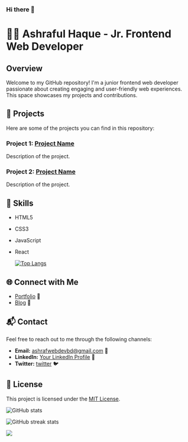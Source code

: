 ### Hi there 👋
# 👨‍💻 Ashraful Haque - Jr. Frontend Web Developer

## Overview

Welcome to my GitHub repository! I'm a junior frontend web developer passionate about creating engaging and user-friendly web experiences. This space showcases my projects and contributions.

## 🚀 Projects

Here are some of the projects you can find in this repository:

### Project 1: [Project Name](link-to-project)

Description of the project.

### Project 2: [Project Name](link-to-project)

Description of the project.

## 🔧 Skills

- HTML5
- CSS3
- JavaScript
- React

  [![Top Langs](https://github-readme-stats.vercel.app/api/top-langs/?username=AshrafulHaquebd)](https://github.com/anuraghazra/github-readme-stats)

## 🌐 Connect with Me

- [Portfolio](https://your-portfolio-website.com) 💼
- [Blog](https://your-blog-website.com) 📝

## 📬 Contact

Feel free to reach out to me through the following channels:

- **Email:** ashrafwebdevbd@gmail.com 📧
- **LinkedIn:** [Your LinkedIn Profile]([https://www.linkedin.com/in/yourusername/](https://www.linkedin.com/in/developer-ashraful-haque/)) 🔗
- **Twitter:** [twitter](https://twitter.com/ashraf_webdev) 🐦

## 📝 License

This project is licensed under the [MIT License](LICENSE).

![GitHub stats](https://github-readme-stats.vercel.app/api?username=AshrafulHaquebd&show_icons=true&count_private=true)

![GitHub streak stats](https://github-readme-streak-stats.herokuapp.com/?user=AshrafulHaquebd)

![](https://komarev.com/ghpvc/?username=AshrafulHaquebd&color=green)

<!--
**AshrafulHaquebd/AshrafulHaquebd** is a ✨ _special_ ✨ repository because its `README.md` (this file) appears on your GitHub profile.

Here are some ideas to get you started:

- 🔭 I’m currently working on ...
- 🌱 I’m currently learning ...
- 👯 I’m looking to collaborate on ...
- 🤔 I’m looking for help with ...
- 💬 Ask me about ...
- 📫 How to reach me: ...
- 😄 Pronouns: ...
- ⚡ Fun fact: ...
-->
